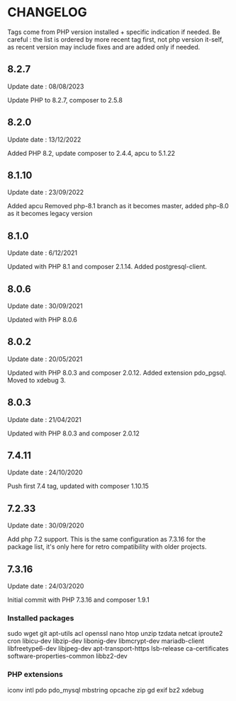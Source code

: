 # CHANGELOG

Tags come from PHP version installed + specific indication if needed.
Be careful : the list is ordered by more recent tag first, not php version it-self, as recent version may include fixes and are added only if needed.

## 8.2.7
Update date : 08/08/2023

Update PHP to 8.2.7, composer to 2.5.8

## 8.2.0
Update date : 13/12/2022

Added PHP 8.2, update composer to 2.4.4, apcu to 5.1.22

## 8.1.10
Update date : 23/09/2022 

Added apcu
Removed php-8.1 branch as it becomes master, added php-8.0 as it becomes legacy version

## 8.1.0
Update date : 6/12/2021 

Updated with PHP 8.1 and composer 2.1.14.
Added postgresql-client.

## 8.0.6
Update date : 30/09/2021

Updated with PHP 8.0.6

## 8.0.2
Update date : 20/05/2021

Updated with PHP 8.0.3 and composer 2.0.12.
Added extension pdo_pgsql.
Moved to xdebug 3.

## 8.0.3
Update date : 21/04/2021

Updated with PHP 8.0.3 and composer 2.0.12

## 7.4.11
Update date : 24/10/2020

Push first 7.4 tag, updated with composer 1.10.15

## 7.2.33
Update date : 30/09/2020

Add php 7.2 support. This is the same configuration as 7.3.16 for the package list, it's only here for retro compatibility with older projects.

## 7.3.16
Update date : 24/03/2020

Initial commit with PHP 7.3.16 and composer 1.9.1

### Installed packages

sudo
wget
git
apt-utils
acl
openssl
nano
htop
unzip
tzdata
netcat
iproute2
cron
libicu-dev
libzip-dev
libonig-dev
libmcrypt-dev
mariadb-client
libfreetype6-dev
libjpeg-dev
apt-transport-https
lsb-release
ca-certificates
software-properties-common
libbz2-dev

### PHP extensions

iconv
intl
pdo
pdo_mysql
mbstring
opcache
zip
gd
exif
bz2
xdebug

